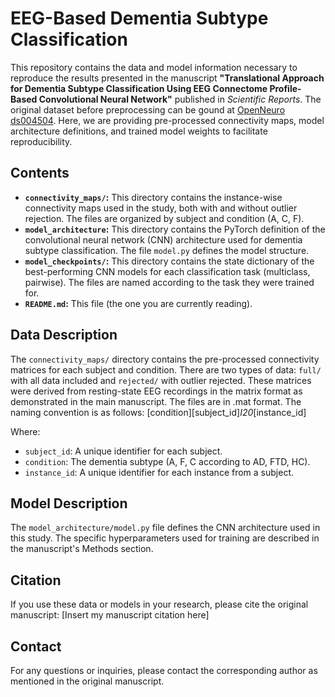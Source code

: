 # EEG-Based Dementia Subtype Classification

This repository contains the data and model information necessary to reproduce the results presented in the manuscript **"Translational Approach for Dementia Subtype Classification Using EEG Connectome Profile-Based Convolutional Neural Network"** published in _Scientific Reports_.  The original dataset before preprocessing can be gound at [OpenNeuro ds004504](https://openneuro.org/datasets/ds004504/). Here, we are providing pre-processed connectivity maps, model architecture definitions, and trained model weights to facilitate reproducibility.

## Contents

* **`connectivity_maps/`:** This directory contains the instance-wise connectivity maps used in the study, both with and without outlier rejection.  The files are organized by subject and condition (A, C, F).
* **`model_architecture`:** This directory contains the PyTorch definition of the convolutional neural network (CNN) architecture used for dementia subtype classification.  The file `model.py` defines the model structure.
* **`model_checkpoints/`:** This directory contains the state dictionary of the best-performing CNN models for each classification task (multiclass, pairwise). The files are named according to the task they were trained for.
* **`README.md`:** This file (the one you are currently reading).

## Data Description

The `connectivity_maps/` directory contains the pre-processed connectivity matrices for each subject and condition. There are two types of data: `full/` with all data included and `rejected/` with outlier rejected. These matrices were derived from resting-state EEG recordings in the matrix format as demonstrated in the main manuscript.  The files are in .mat format.  The naming convention is as follows: 
[condition][subject_id]_I20_[instance_id]

Where:

* `subject_id`:  A unique identifier for each subject.
* `condition`:  The dementia subtype (A, F, C according to AD, FTD, HC).
* `instance_id`:  A unique identifier for each instance from a subject.

## Model Description

The `model_architecture/model.py` file defines the CNN architecture used in this study. The specific hyperparameters used for training are described in the manuscript's Methods section.

## Citation

If you use these data or models in your research, please cite the original manuscript:
[Insert my manuscript citation here]

## Contact

For any questions or inquiries, please contact the corresponding author as mentioned in the original manuscript.
